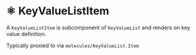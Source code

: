 # ⚛️ KeyValueListItem

A `KeyValueListItem` is subcomponent of `KeyValueList` and renders on key value definition.

Typically proxied to via `molecules/KeyValueList.Item`
